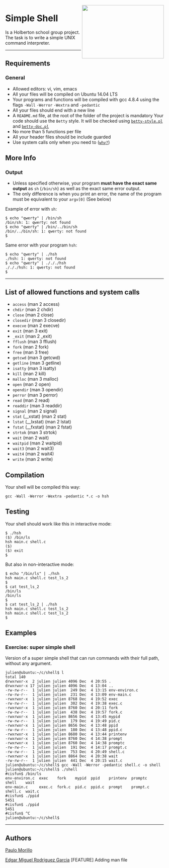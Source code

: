 <p>
<img width="260" height="170" src="https://davidjohncoleman.com/wp-djc/wp-content/uploads/2017/06/HBTN-Borderless-CMYK-Logo-Vertical-Color-Black@1200ppi-300x236.png" align="right" >
</p>


# Simple Shell
Is a Holberton school group project. The task is to write a simple UNIX command interpreter.

*************************************************************************

## Requirements
### General

  - Allowed editors: vi, vim, emacs
  - All your files will be compiled on Ubuntu 14.04 LTS
  - Your programs and functions will be compiled with gcc 4.8.4 using the flags `-Wall` `-Werror` `-Wextra` and `-pedantic`
  - All your files should end with a new line
  - A `README.md` file, at the root of the folder of the project is mandatory
Your code should use the `Betty` style. It will be checked using [`betty-style.pl`](https://github.com/holbertonschool/Betty/blob/master/betty-style.pl) and [`betty-doc.pl`](https://github.com/holbertonschool/Betty/blob/master/betty-doc.pl)
  - No more than 5 functions per file
  - All your header files should be include guarded
  - Use system calls only when you need to ([`why?`](https://www.quora.com/Why-are-system-calls-expensive-in-operating-systems))
## More Info
### Output
- Unless specified otherwise, your program __must have the exact same output__ as `sh` (`/bin/sh`) as well as the exact same error output.
- The only difference is when you print an error, the name of the program must be equivalent to your `argv[0]` (See below)

Example of error with `sh`:
```
$ echo "qwerty" | /bin/sh
/bin/sh: 1: qwerty: not found
$ echo "qwerty" | /bin/../bin/sh
/bin/../bin/sh: 1: qwerty: not found
$
```
Same error with your program `hsh`:
```
$ echo "qwerty" | ./hsh
./hsh: 1: qwerty: not found
$ echo "qwerty" | ./././hsh
./././hsh: 1: qwerty: not found
$
```
******************************************************************************

## List of allowed functions and system calls

- `access` (man 2 access)
- `chdir` (man 2 chdir)
- `close` (man 2 close)
- `closedir` (man 3 closedir)
- `execve` (man 2 execve)
- `exit` (man 3 exit)
- `_exit` (man 2 _exit)
- `fflush` (man 3 fflush)
- `fork` (man 2 fork)
- `free` (man 3 free)
- `getcwd` (man 3 getcwd)
- `getline` (man 3 getline)
- `isatty` (man 3 isatty)
- `kill` (man 2 kill)
- `malloc` (man 3 malloc)
- `open` (man 2 open)
- `opendir` (man 3 opendir)
- `perror` (man 3 perror)
- `read` (man 2 read)
- `readdir` (man 3 readdir)
- `signal` (man 2 signal)
- `stat` (__xstat) (man 2 stat)
- `lstat` (__lxstat) (man 2 lstat)
- `fstat` (__fxstat) (man 2 fstat)
- `strtok` (man 3 strtok)
- `wait` (man 2 wait)
- `waitpid` (man 2 waitpid)
- `wait3` (man 2 wait3)
- `wait4` (man 2 wait4)
- `write` (man 2 write)

## Compilation
Your shell will be compiled this way:

    gcc -Wall -Werror -Wextra -pedantic *.c -o hsh
## Testing
Your shell should work like this in interactive mode:
```
$ ./hsh
($) /bin/ls
hsh main.c shell.c
($)
($) exit
$
```
But also in non-interactive mode:
```
$ echo "/bin/ls" | ./hsh
hsh main.c shell.c test_ls_2
$
$ cat test_ls_2
/bin/ls
/bin/ls
$
$ cat test_ls_2 | ./hsh
hsh main.c shell.c test_ls_2
hsh main.c shell.c test_ls_2
$
```

## Examples
### Exercise: super simple shell
Version of a super simple shell that can run commands with their full path, without any argument.
```
julien@ubuntu:~/c/shell$ l
total 140
drwxrwxr-x  2 julien julien 4096 Dec  4 20:55 .
drwxrwxr-x 17 julien julien 4096 Dec  4 13:04 ..
-rw-rw-r--  1 julien julien  249 Dec  4 13:15 env-environ.c
-rw-rw-r--  1 julien julien  231 Dec  4 13:09 env-main.c
-rwxrwxr-x  1 julien julien 8768 Dec  4 19:52 exec
-rw-rw-r--  1 julien julien  302 Dec  4 19:38 exec.c
-rwxrwxr-x  1 julien julien 8760 Dec  4 20:11 fork
-rw-rw-r--  1 julien julien  438 Dec  4 19:57 fork.c
-rwxrwxr-x  1 julien julien 8656 Dec  4 13:45 mypid
-rw-rw-r--  1 julien julien  179 Dec  4 19:49 pid.c
-rwxrwxr-x  1 julien julien 8656 Dec  4 13:48 ppid
-rw-rw-r--  1 julien julien  180 Dec  4 13:48 ppid.c
-rwxrwxr-x  1 julien julien 8680 Dec  4 13:44 printenv
-rwxrwxr-x  1 julien julien 8760 Dec  4 14:38 prompt
-rwxrwxr-x  1 julien julien 8760 Dec  4 14:38 promptc
-rw-rw-r--  1 julien julien  191 Dec  4 14:17 prompt.c
-rw-rw-r--  1 julien julien  753 Dec  4 20:49 shell.c
-rwxrwxr-x  1 julien julien 8864 Dec  4 20:38 wait
-rw-rw-r--  1 julien julien  441 Dec  4 20:15 wait.c
julien@ubuntu:~/c/shell$ gcc -Wall -Werror -pedantic shell.c -o shell
julien@ubuntu:~/c/shell$ ./shell 
#cisfun$ /bin/ls
env-environ.c  exec    fork    mypid  ppid    printenv  promptc   shell    wait
env-main.c     exec.c  fork.c  pid.c  ppid.c  prompt    prompt.c  shell.c  wait.c
#cisfun$ ./ppid
5451
#cisfun$ ./ppid
5451
#cisfun$ ^C
julien@ubuntu:~/c/shell$ 
```
*******************************************************************************
## Authors
[Paulo Morillo](https://github.com/PauloMorillo)

[Edgar Miguel Rodriguez Garcia](https://github.com/Miguelro123)
[FEATURE] Adding man file